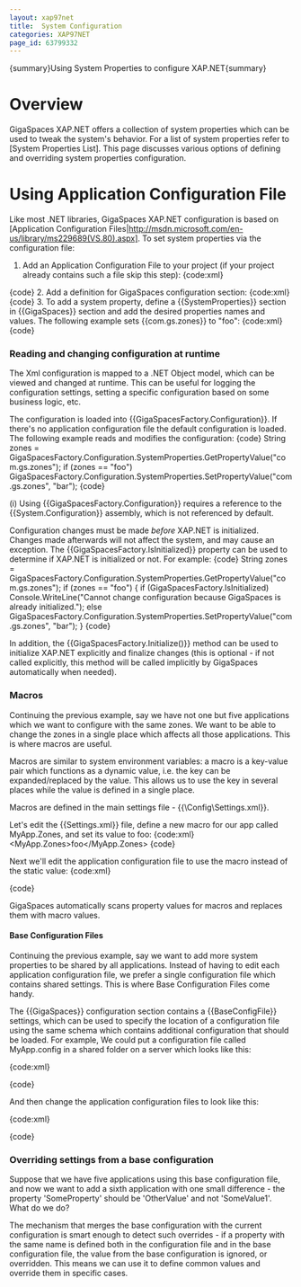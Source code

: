 ```yaml
---
layout: xap97net
title:  System Configuration
categories: XAP97NET
page_id: 63799332
---
```


{summary}Using System Properties to configure XAP.NET{summary}

# Overview

GigaSpaces XAP.NET offers a collection of system properties which can be used to tweak the system's behavior. For a list of system properties refer to [System Properties List]. This page discusses various options of defining and overriding system properties configuration.

# Using Application Configuration File

Like most .NET libraries, GigaSpaces XAP.NET configuration is based on [Application Configuration Files|http://msdn.microsoft.com/en-us/library/ms229689(VS.80).aspx]. To set system properties via the configuration file:

1. Add an Application Configuration File to your project (if your project already contains such a file skip this step):
{code:xml}
<?xml version="1.0" encoding="utf-8" ?>
<configuration>
</configuration>
{code}
2. Add a definition for GigaSpaces configuration section:
{code:xml}
<?xml version="1.0" encoding="utf-8" ?>
<configuration>
   <configSections>
      <section name="GigaSpaces" type="GigaSpaces.Core.Configuration.GigaSpacesCoreConfiguration, GigaSpaces.Core"/>
   </configSections>
   <GigaSpaces>
      <!-- GigaSpaces Configuration settings are placed here -->
   </GigaSpaces>
</configuration>
{code}
3. To add a system property, define a {{SystemProperties}} section in {{GigaSpaces}} section and add the desired properties names and values. The following example sets {{com.gs.zones}} to "foo":
{code:xml}
<?xml version="1.0" encoding="utf-8" ?>
<configuration>
   <configSections>
      <section name="GigaSpaces" type="GigaSpaces.Core.Configuration.GigaSpacesCoreConfiguration, GigaSpaces.Core"/>
   </configSections>
   <GigaSpaces>
      <SystemProperties>
         <add Name="com.gs.zones" Value="foo"/>
      </SystemProperties>
   </GigaSpaces>
</configuration>
{code}

# Reading and changing configuration at runtime

The Xml configuration is mapped to a .NET Object model, which can be viewed and changed at runtime. This can be useful for logging the configuration settings, setting a specific configuration based on some business logic, etc.

The configuration is loaded into {{GigaSpacesFactory.Configuration}}. If there's no application configuration file the default configuration is loaded. The following example reads and modifies the configuration:
{code}
String zones = GigaSpacesFactory.Configuration.SystemProperties.GetPropertyValue("com.gs.zones");
if (zones == "foo")
    GigaSpacesFactory.Configuration.SystemProperties.SetPropertyValue("com.gs.zones", "bar");
{code}

(i) Using {{GigaSpacesFactory.Configuration}} requires a reference to the {{System.Configuration}} assembly, which is not referenced by default.

Configuration changes must be made *before* XAP.NET is initialized. Changes made afterwards will not affect the system, and may cause an exception. The {{GigaSpacesFactory.IsInitialized}} property can be used to determine if XAP.NET is initialized or not. For example:
{code}
String zones = GigaSpacesFactory.Configuration.SystemProperties.GetPropertyValue("com.gs.zones");
if (zones == "foo")
{
    if (GigaSpacesFactory.IsInitialized)
        Console.WriteLine("Cannot change configuration because GigaSpaces is already initialized.");
    else
        GigaSpacesFactory.Configuration.SystemProperties.SetPropertyValue("com.gs.zones", "bar");
}
{code}

In addition, the {{GigaSpacesFactory.Initialize()}} method can be used to initialize XAP.NET explicitly and finalize changes (this is optional - if not called explicitly, this method will be called implicitly by GigaSpaces automatically when needed).

# Macros

Continuing the previous example, say we have not one but five applications which we want to configure with the same zones. We want to be able to change the zones in a single place which affects all those applications. This is where  macros are useful.

Macros are similar to system environment variables: a macro is a key-value pair which functions as a dynamic value, i.e. the key can be expanded/replaced by the value. This allows us to use the key in several places while the value is defined in a single place.

Macros are defined in the main settings file - {{<XapNetFolder>\Config\Settings.xml}}.

Let's edit the {{Settings.xml}} file, define a new macro for our app called MyApp.Zones, and set its value to foo:
{code:xml}
<Settings>
    <!-- Out-of-the-box macros were omitted for brevity.  -->
    <MyApp.Zones>foo</MyApp.Zones>
</Settings>
{code}

Next we'll edit the application configuration file to use the macro instead of the static value:
{code:xml}
<?xml version="1.0" encoding="utf-8" ?>
<configuration>
   <configSections>
      <section name="GigaSpaces" type="GigaSpaces.Core.Configuration.GigaSpacesCoreConfiguration, GigaSpaces.Core"/>
   </configSections>
   <GigaSpaces>
      <SystemProperties>
         <add Name="com.gs.zones" Value="$(MyApp.Zones)"/>
      </SystemProperties>
   </GigaSpaces>
</configuration>
{code}

GigaSpaces automatically scans property values for macros and replaces them with macro values.

# Base Configuration Files

Continuing the previous example, say we want to add more system properties to be shared by all applications. Instead of having to edit each application configuration file, we prefer a single configuration file which contains shared settings. This is where Base Configuration Files come handy.

The {{GigaSpaces}} configuration section contains a {{BaseConfigFile}} settings, which can be used to specify the location of a configuration file using the same schema which contains additional configuration that should be loaded. For example, We could put a configuration file called MyApp.config in a shared folder on a server which looks like this:

{code:xml}
<?xml version="1.0" encoding="utf-8" ?>
<configuration>
   <configSections>
      <section name="GigaSpaces" type="GigaSpaces.Core.Configuration.GigaSpacesCoreConfiguration, GigaSpaces.Core"/>
   </configSections>
   <GigaSpaces>
      <SystemProperties>
         <add Name="com.gs.zones" Value="$(MyApp.Zones)"/>
         <add Name="someProperty1" Value="SomeValue1"/>
         <add Name="someProperty2" Value="SomeValue2"/>
      </SystemProperties>
   </GigaSpaces>
</configuration>
{code}

And then change the application configuration files to look like this:

{code:xml}
<?xml version="1.0" encoding="utf-8" ?>
<configuration>
    <configSections>
        <section name="GigaSpaces" type="GigaSpaces.Core.Configuration.GigaSpacesCoreConfiguration, GigaSpaces.Core"/>
    </configSections>
    <GigaSpaces>
        <BaseConfigFile Path="\\MyServer\MyAppSharedFolder\MyApp.config" />
    </GigaSpaces>
</configuration>
{code}

### Overriding settings from a base configuration

Suppose that we have five applications using this base configuration file, and now we want to add a sixth application with one small difference - the property 'SomeProperty' should be 'OtherValue' and not 'SomeValue1'. What do we do?

The mechanism that merges the base configuration with the current configuration is smart enough to detect such overrides - if a property with the same name is defined both in the configuration file and in the base configuration file, the value from the base configuration is ignored, or overridden. This means we can use it to define common values and override them in specific cases.

